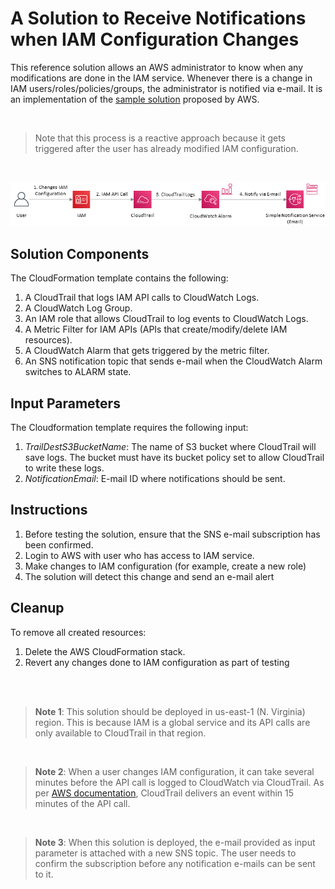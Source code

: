 # A Solution to Receive Notifications when IAM Configuration Changes
This reference solution allows an AWS administrator to know when any modifications are done in the IAM service. Whenever there is a change in IAM users/roles/policies/groups, the administrator is notified via e-mail. It is an implementation of the [sample solution](https://aws.amazon.com/blogs/security/how-to-receive-alerts-when-your-iam-configuration-changes/) proposed by AWS.

<br/>

> Note that this process is a reactive approach because it gets triggered after the user has already modified IAM configuration.

<br/>

![Architecture diagram](https://github.com/oyenamit/aws-monitor-iam-changes/blob/master/docs/architecture.png)


## Solution Components
The CloudFormation template contains the following:
1. A CloudTrail that logs IAM API calls to CloudWatch Logs.
2. A CloudWatch Log Group.
3. An IAM role that allows CloudTrail to log events to CloudWatch Logs.
4. A Metric Filter for IAM APIs (APIs that create/modify/delete IAM resources).
5. A CloudWatch Alarm that gets triggered by the metric filter.
6. An SNS notification topic that sends e-mail when the CloudWatch Alarm switches to ALARM state.

## Input Parameters
The Cloudformation template requires the following input:
1. *TrailDestS3BucketName*: The name of S3 bucket where CloudTrail will save logs. The bucket must have its bucket policy set to allow CloudTrail to write these logs.
2. *NotificationEmail*: E-mail ID where notifications should be sent.

## Instructions
1. Before testing the solution, ensure that the SNS e-mail subscription has been confirmed.
2. Login to AWS with user who has access to IAM service.
3. Make changes to IAM configuration (for example, create a new role)
4. The solution will detect this change and send an e-mail alert

## Cleanup
To remove all created resources:
1. Delete the AWS CloudFormation stack.
2. Revert any changes done to IAM configuration as part of testing 

<br/><br/>


> **Note 1**: This solution should be deployed in us-east-1 (N. Virginia) region. This is because IAM is a global service and its API calls are only available to CloudTrail in that region.

<br/>

> **Note 2**: When a user changes IAM configuration, it can take several minutes before the API call is logged to CloudWatch via CloudTrail. As per [AWS documentation](https://aws.amazon.com/cloudtrail/faqs/), CloudTrail delivers an event within 15 minutes of the API call.

<br/>

> **Note 3**: When this solution is deployed, the e-mail provided as input parameter is attached with a new SNS topic. The user needs to confirm the subscription before any notification e-mails can be sent to it.
